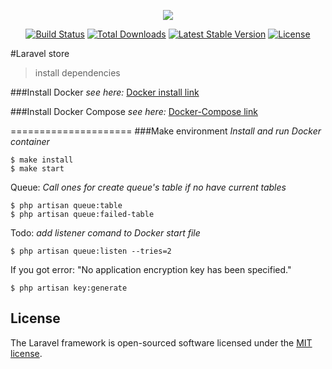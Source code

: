 <p align="center"><img src="https://laravel.com/assets/img/components/logo-laravel.svg"></p>

<p align="center">
<a href="https://travis-ci.org/laravel/framework"><img src="https://travis-ci.org/laravel/framework.svg" alt="Build Status"></a>
<a href="https://packagist.org/packages/laravel/framework"><img src="https://poser.pugx.org/laravel/framework/d/total.svg" alt="Total Downloads"></a>
<a href="https://packagist.org/packages/laravel/framework"><img src="https://poser.pugx.org/laravel/framework/v/stable.svg" alt="Latest Stable Version"></a>
<a href="https://packagist.org/packages/laravel/framework"><img src="https://poser.pugx.org/laravel/framework/license.svg" alt="License"></a>
</p>

#Laravel store

 >install dependencies

###Install Docker
*see here:*
[Docker install link](https://docs.docker.com/engine/installation/linux/docker-ce/ubuntu/#install-from-a-package)

###Install Docker Compose
*see here:*
[Docker-Compose link](https://docs.docker.com/compose/install/#install-compose)

=====================
###Make environment
*Install and run Docker container*

```
$ make install
$ make start
```

Queue:
*Call ones for create queue's table if no have current tables*
```
$ php artisan queue:table
$ php artisan queue:failed-table
```

Todo: *add listener comand to Docker start file* 
```
$ php artisan queue:listen --tries=2
```
If you got error: "No application encryption key has been specified."
```
$ php artisan key:generate
```

## License

The Laravel framework is open-sourced software licensed under the [MIT license](http://opensource.org/licenses/MIT).
